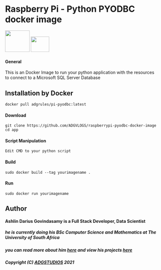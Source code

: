 # Raspberry Pi - Python PYODBC docker image 

<img src="https://user-images.githubusercontent.com/45560312/128073592-e23f6f44-575f-4701-a4b1-2740c7b25642.png" width="80" height="70"> <img src="https://user-images.githubusercontent.com/45560312/128073753-3c84a85e-8de4-4693-97ac-3cc462a18547.png" width="60" height="50">

#### General

This is an Docker Image to run your python application with the resources to connect to a Microsoft SQL Server Database




## Installation by Docker 
````
docker pull adgrules/pi-pyodbc:latest
````

#### Download
````
git clone https://github.com/ADGVLOGS/raspberrypi-pyodbc-docker-image
cd app 
````

#### Script Manipulation
````
Edit CMD to your python script
````

#### Build
````
sudo docker build --tag yourimagename .
````

#### Run
````
sudo docker run yourimagename
````

## Author

#### Ashlin Darius Govindasamy is a Full Stack Developer, Data Scientist 
##### he is currently doing his BSc Computer Science and Mathematics at The University of South Africa
##### you can read more about him [here](https://www.linkedin.com/in/ashlin-darius-govindasamy-4a85a0159/) and view his projects [here](https://github.com/ADGVLOGS)

##### Copyright (C) [ADGSTUDIOS](https://adgstudios.co.za) 2021


